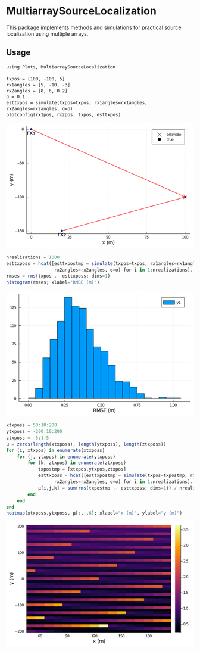 # MultiarraySourceLocalization

This package implements methods and simulations for practical source localization using multiple arrays.

## Usage
```juilia
using Plots, MultiarraySourceLocalization

txpos = [100, -100, 5]
rx1angles = [5, -10, -3]
rx2angles = [8, 6, 0.2]
σ = 0.1
esttxpos = simulate(txpos=txpos, rx1angles=rx1angles, rx2angles=rx2angles, σ=σ)
plotconfig(rx1pos, rx2pos, txpos, esttxpos)
```
![window](images/config.png)
```julia
nrealizations = 1000
esttxposs = hcat([esttxpostmp = simulate(txpos=txpos, rx1angles=rx1angles, 
                  rx2angles=rx2angles, σ=σ) for i in 1:nrealizations]...)
rmses = rms(txpos .- esttxposs; dims=1)
histogram(rmses; xlabel="RMSE (m)")
```
![window](images/rmse.png)
```julia
xtxposs = 50:10:200
ytxposs = -200:10:200
ztxposs = -5:1:5
μ = zeros(length(xtxposs), length(ytxposs), length(ztxposs))
for (i, xtxpos) in enumerate(xtxposs)
    for (j, ytxpos) in enumerate(ytxposs)
        for (k, ztxpos) in enumerate(ztxposs)
            txpostmp = [xtxpos,ytxpos,ztxpos]
            esttxposs = hcat([esttxpostmp = simulate(txpos=txpostmp, rx1angles=rx1angles, 
                  rx2angles=rx2angles, σ=σ) for i in 1:nrealizations]...)
            μ[i,j,k] = sum(rms(txpostmp .- esttxposs; dims=1)) / nrealizations
        end
    end
end
heatmap(xtxposs,ytxposs, μ[:,:,6]; xlabel="x (m)", ylabel="y (m)")
```
![window](images/rmse-map.png)
